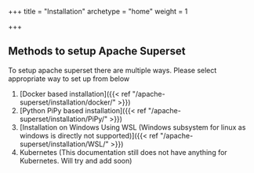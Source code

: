 +++
title = "Installation" 
archetype = "home" 
weight = 1

+++

## Methods to setup Apache Superset

To setup apache superset there are multiple ways. Please select appropriate way to set up from below



1. [Docker based installation]({{< ref "/apache-superset/installation/docker/" >}})
2. [Python PiPy based installation]({{< ref "/apache-superset/installation/PiPy/" >}})
3. [Installation on Windows Using WSL (Windows subsystem for linux as windows is directly not supported)]({{< ref "/apache-superset/installation/WSL/" >}})
4. Kubernetes (This documentation still does not have anything for Kubernetes. Will try and add soon)